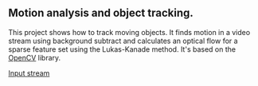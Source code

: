 ## Motion analysis and object tracking. 
This project shows how to track moving objects.
It finds motion in a video stream using background subtract and calculates an optical flow for a sparse feature set using the Lukas-Kanade method.
It's based on the [OpenCV](http://opencv.org/) library.

[Input stream](http://youtu.be/z2M9xQ3ZrIQ)

